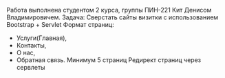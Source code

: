 Работа выполнена студентом 2 курса, группы ПИН-221 Кит Денисом Владимировичем. Задача: Сверстать сайты визитки с использованием Bootstrap + Servlet 
Формат страниц:
- Услуги(Главная),
- Контакты,
- О нас,
- Обратная связь.
Минимум 5 страниц
Редирект страниц  через сервлеты
